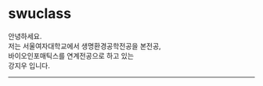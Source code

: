 # swuclass
  안녕하세요.  
  저는 서울여자대학교에서 생명환경공학전공을 본전공,   
  바이오인포매틱스를 연계전공으로 하고 있는  
  강지우 입니다.    
***
